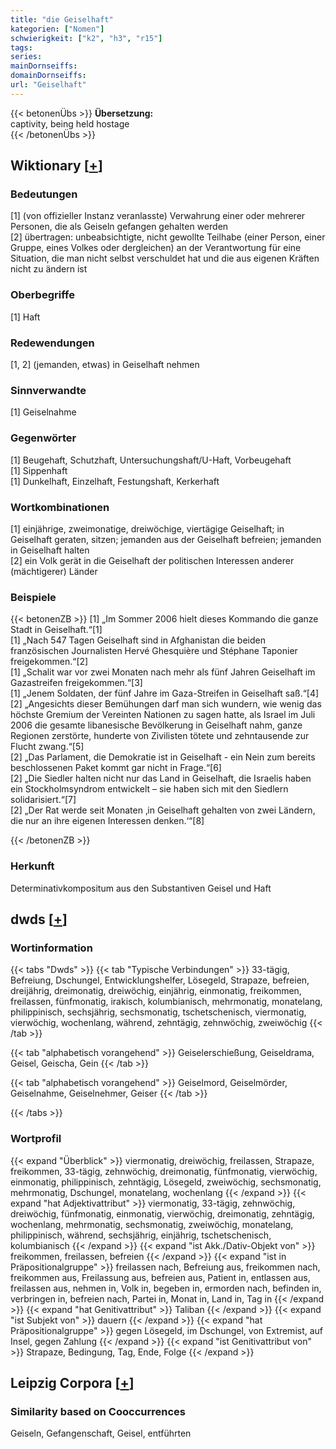 ```yaml
---
title: "die Geiselhaft"
kategorien: ["Nomen"]
schwierigkeit: ["k2", "h3", "r15"]
tags:
series:
mainDornseiffs:
domainDornseiffs:
url: "Geiselhaft"
---
```


{{< betonenÜbs >}}
**Übersetzung:**  
captivity, being held hostage  
{{< /betonenÜbs >}}

## Wiktionary [[+](https://de.wiktionary.org/wiki/Geiselhaft)]

### Bedeutungen
[1] (von offizieller Instanz veranlasste) Verwahrung einer oder mehrerer Personen, die als Geiseln gefangen gehalten werden  
[2] übertragen: unbeabsichtigte, nicht gewollte Teilhabe (einer Person, einer Gruppe, eines Volkes oder dergleichen) an der Verantwortung für eine Situation, die man nicht selbst verschuldet hat und die aus eigenen Kräften nicht zu ändern ist  

### Oberbegriffe
[1] Haft  

### Redewendungen
[1, 2] (jemanden, etwas) in Geiselhaft nehmen  

### Sinnverwandte
[1] Geiselnahme  

### Gegenwörter
[1] Beugehaft, Schutzhaft, Untersuchungshaft/U-Haft, Vorbeugehaft  
[1] Sippenhaft  
[1] Dunkelhaft, Einzelhaft, Festungshaft, Kerkerhaft  

### Wortkombinationen
[1] einjährige, zweimonatige, dreiwöchige, viertägige Geiselhaft; in Geiselhaft geraten, sitzen; jemanden aus der Geiselhaft befreien; jemanden in Geiselhaft halten  
[2] ein Volk gerät in die Geiselhaft der politischen Interessen anderer (mächtigerer) Länder  

### Beispiele
{{< betonenZB >}}
[1] „Im Sommer 2006 hielt dieses Kommando die ganze Stadt in Geiselhaft.“[1]  
[1] „Nach 547 Tagen Geiselhaft sind in Afghanistan die beiden französischen Journalisten Hervé Ghesquière und Stéphane Taponier freigekommen.“[2]  
[1] „Schalit war vor zwei Monaten nach mehr als fünf Jahren Geiselhaft im Gazastreifen freigekommen.“[3]  
[1] „Jenem Soldaten, der fünf Jahre im Gaza-Streifen in Geiselhaft saß.“[4]  
[2] „Angesichts dieser Bemühungen darf man sich wundern, wie wenig das höchste Gremium der Vereinten Nationen zu sagen hatte, als Israel im Juli 2006 die gesamte libanesische Bevölkerung in Geiselhaft nahm, ganze Regionen zerstörte, hunderte von Zivilisten tötete und zehntausende zur Flucht zwang.“[5]  
[2] „Das Parlament, die Demokratie ist in Geiselhaft - ein Nein zum bereits beschlossenen Paket kommt gar nicht in Frage.“[6]  
[2] „Die Siedler halten nicht nur das Land in Geiselhaft, die Israelis haben ein Stockholmsyndrom entwickelt – sie haben sich mit den Siedlern solidarisiert.“[7]  
[2] „Der Rat werde seit Monaten ‚in Geiselhaft gehalten von zwei Ländern, die nur an ihre eigenen Interessen denken.‘“[8]  

{{< /betonenZB >}}
### Herkunft
Determinativkompositum aus den Substantiven Geisel und Haft  



## dwds [[+](https://www.dwds.de/wb/Geiselhaft)]

### Wortinformation
{{< tabs "Dwds" >}}
{{< tab "Typische Verbindungen" >}}
33-tägig, Befreiung, Dschungel, Entwicklungshelfer, Lösegeld, Strapaze, befreien, dreijährig, dreimonatig, dreiwöchig, einjährig, einmonatig, freikommen, freilassen, fünfmonatig, irakisch, kolumbianisch, mehrmonatig, monatelang, philippinisch, sechsjährig, sechsmonatig, tschetschenisch, viermonatig, vierwöchig, wochenlang, während, zehntägig, zehnwöchig, zweiwöchig
{{< /tab >}}

{{< tab "alphabetisch vorangehend" >}}
Geiselerschießung, Geiseldrama, Geisel, Geischa, Gein
{{< /tab >}}

{{< tab "alphabetisch vorangehend" >}}
Geiselmord, Geiselmörder, Geiselnahme, Geiselnehmer, Geiser
{{< /tab >}}

{{< /tabs >}}

### Wortprofil
{{< expand "Überblick" >}} viermonatig, dreiwöchig, freilassen, Strapaze, freikommen, 33-tägig, zehnwöchig, dreimonatig, fünfmonatig, vierwöchig, einmonatig, philippinisch, zehntägig, Lösegeld, zweiwöchig, sechsmonatig, mehrmonatig, Dschungel, monatelang, wochenlang {{< /expand >}}
{{< expand "hat Adjektivattribut" >}} viermonatig, 33-tägig, zehnwöchig, dreiwöchig, fünfmonatig, einmonatig, vierwöchig, dreimonatig, zehntägig, wochenlang, mehrmonatig, sechsmonatig, zweiwöchig, monatelang, philippinisch, während, sechsjährig, einjährig, tschetschenisch, kolumbianisch {{< /expand >}}
{{< expand "ist Akk./Dativ-Objekt von" >}} freikommen, freilassen, befreien {{< /expand >}}
{{< expand "ist in Präpositionalgruppe" >}} freilassen nach, Befreiung aus, freikommen nach, freikommen aus, Freilassung aus, befreien aus, Patient in, entlassen aus, freilassen aus, nehmen in, Volk in, begeben in, ermorden nach, befinden in, verbringen in, befreien nach, Partei in, Monat in, Land in, Tag in {{< /expand >}}
{{< expand "hat Genitivattribut" >}} Taliban {{< /expand >}}
{{< expand "ist Subjekt von" >}} dauern {{< /expand >}}
{{< expand "hat Präpositionalgruppe" >}} gegen Lösegeld, im Dschungel, von Extremist, auf Insel, gegen Zahlung {{< /expand >}}
{{< expand "ist Genitivattribut von" >}} Strapaze, Bedingung, Tag, Ende, Folge {{< /expand >}}

## Leipzig Corpora [[+](https://corpora.uni-leipzig.de/en/res?word=Geiselhaft&corpusId=deu_newscrawl-public_2018)]


### Similarity based on Cooccurrences
Geiseln, Gefangenschaft, Geisel, entführten

